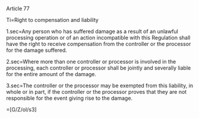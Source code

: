 Article 77

Ti=Right to compensation and liability

1.sec=Any person who has suffered damage as a result of an unlawful processing operation or of an action incompatible with this Regulation shall have the right to receive compensation from the controller or the processor for the damage suffered.

2.sec=Where more than one controller or processor is involved in the processing, each controller or processor shall be jointly and severally liable for the entire amount of the damage.

3.sec=The controller or the processor may be exempted from this liability, in whole or in part, if the controller or the processor proves that they are not responsible for the event giving rise to the damage.

=[G/Z/ol/s3]
